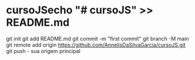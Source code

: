 # cursoJSecho "# cursoJS" >> README.md 
git init 
git add README.md 
git commit -m "first commit" 
git branch -M main 
git remote add origin https://github.com/AnnelisDaSilvaGarcia/cursoJS.git
 git push - sua origem principal

